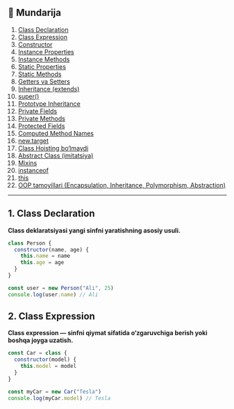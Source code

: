 ## 📑 Mundarija

1. [Class Declaration](#1-class-declaration)  
2. [Class Expression](#2-class-expression)  
3. [Constructor](#3-constructor)  
4. [Instance Properties](#4-instance-properties)  
5. [Instance Methods](#5-instance-methods)  
6. [Static Properties](#6-static-properties)  
7. [Static Methods](#7-static-methods)  
8. [Getters va Setters](#8-getters-va-setters)  
9. [Inheritance (extends)](#9-inheritance-extends)  
10. [super()](#10-super)  
11. [Prototype Inheritance](#11-prototype-inheritance)  
12. [Private Fields](#12-private-fields)  
13. [Private Methods](#13-private-methods)  
14. [Protected Fields](#14-protected-fields)  
15. [Computed Method Names](#15-computed-method-names)  
16. [new.target](#16-newtarget)  
17. [Class Hoisting bo‘lmaydi](#17-class-hoisting-bolmaydi)  
18. [Abstract Class (imitatsiya)](#18-abstract-class-imitatsiya)  
19. [Mixins](#19-mixins)  
20. [instanceof](#20-instanceof)  
21. [this](#21-this)  
22. [OOP tamoyillari (Encapsulation, Inheritance, Polymorphism, Abstraction)](#22-oop-tamoyillari)

---

## 1. Class Declaration

**Class deklaratsiyasi yangi sinfni yaratishning asosiy usuli.**  

```js
class Person {
  constructor(name, age) {
    this.name = name
    this.age = age
  }
}

const user = new Person("Ali", 25)
console.log(user.name) // Ali
```

## 2. Class Expression

**Class expression — sinfni qiymat sifatida o‘zgaruvchiga berish yoki boshqa joyga uzatish.**

```js
const Car = class {
  constructor(model) {
    this.model = model
  }
}

const myCar = new Car("Tesla")
console.log(myCar.model) // Tesla
```
